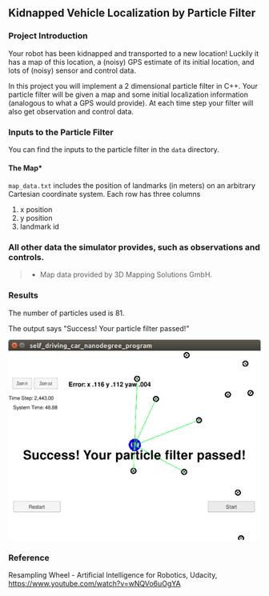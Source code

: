 ## Kidnapped Vehicle Localization by Particle Filter

[//]: # (Image References)
[image1]: ./results/pf_success.png 


### Project Introduction
Your robot has been kidnapped and transported to a new location! Luckily it has a map of this location, a (noisy) GPS estimate of its initial location, and lots of (noisy) sensor and control data.

In this project you will implement a 2 dimensional particle filter in C++. Your particle filter will be given a map and some initial localization information (analogous to what a GPS would provide). At each time step your filter will also get observation and control data. 



### Inputs to the Particle Filter
You can find the inputs to the particle filter in the `data` directory. 

#### The Map*
`map_data.txt` includes the position of landmarks (in meters) on an arbitrary Cartesian coordinate system. Each row has three columns
1. x position
2. y position
3. landmark id

### All other data the simulator provides, such as observations and controls.

> * Map data provided by 3D Mapping Solutions GmbH.

### Results

The number of particles used is 81.

The output says "Success! Your particle filter passed!"

![alt text][image1]


### Reference

Resampling Wheel - Artificial Intelligence for Robotics, Udacity, https://www.youtube.com/watch?v=wNQVo6uOgYA














